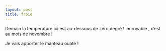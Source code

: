 ```yaml
---
layout: post
title: froid
---
```


Demain la température ici est au-dessous de zéro degré ! incroyable , c’est au mois de novembre !

Je vais apporter le manteau ouaté !
